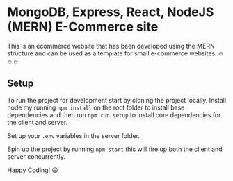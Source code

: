 # MongoDB, Express, React, NodeJS (MERN) E-Commerce site
This is an ecommerce website that has been developed using the MERN structure and can be used as a template for small e-commerce websites. :fire: :fire: :fire:

## Setup
To run the project for development start by cloning the project locally.
Install node my running ```npm install``` on the root folder to install base dependencies and then run ```npm run setup``` to install core dependencies for the client and server.

Set up your ```.env``` variables in the server folder.

Spin up the project by running ```npm start``` this will fire up both the client and server concurrently.

Happy Coding! :smiley:

